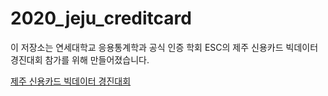 # 2020_jeju_creditcard

이 저장소는 연세대학교 응용통계학과 공식 인증 학회 ESC의 제주 신용카드 빅데이터 경진대회 참가를 위해 만들어졌습니다.

[제주 신용카드 빅데이터 경진대회](https://dacon.io/competitions/official/235615/overview/)


